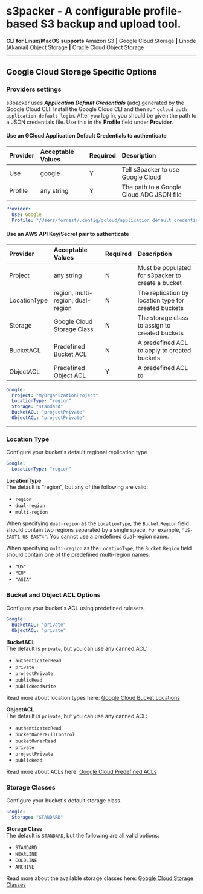 # s3packer - A configurable profile-based S3 backup and upload tool.

**CLI for Linux/MacOS**  **supports** Amazon S3 **|** Google Cloud Storage **|** Linode (Akamai) Object Storage
**|** Oracle Cloud Object Storage

---

## Google Cloud Storage Specific Options

### Providers settings

s3packer uses **_Application Default Credentials_** (adc) generated by the Google Cloud CLI. Install the Google Cloud
CLI and then run `gcloud auth application-default login`. After you log in, you should be given the path to a JSON
credentials file. Use this in the **Profile** field under **Provider**.

#### Use an GCloud Application Default Credentials to authenticate

| Provider | Acceptable Values | Required | Description                              |
|:---------|:------------------|:---------|:-----------------------------------------|
| Use      | google            | Y        | Tell s3packer to use Google Cloud        |
| Profile  | any string        | Y        | The path to a Google Cloud ADC JSON file |

```yaml
Provider:
  Use: Google
  Profile: "/Users/forrest/.config/gcloud/application_default_credentials.json"
```

#### Use an AWS API Key/Secret pair to authenticate

| Provider     | Acceptable Values                 | Required | Description                                          |
|:-------------|:----------------------------------|:---------|:-----------------------------------------------------|
| Project      | any string                        | N        | Must be populated for s3packer to create a bucket    |
| LocationType | region, multi-region, dual-region | N        | The replication by location type for created buckets |
| Storage      | Google Cloud Storage Class        | N        | The storage class to assign to created buckets       |
| BucketACL    | Predefined Bucket ACL             | N        | A predefined ACL to apply to created buckets         |
| ObjectACL    | Predefined Object ACL             | Y        | A predefined ACL to                                  |

```yaml
Google:
  Project: "MyOrganizationProject"
  LocationType: "region"
  Storage: "standard"
  BucketACL: "projectPrivate"
  ObjectACL: "projectPrivate"
```
---

### Location Type

Configure your bucket's default regional replication type

```yaml
Google:
  LocationType: "region"
```

**LocationType** <br/>
The default is "region", but any of the following are valid:

- `region`
- `dual-region`
- `multi-region`

When specifying `dual-region` as the `LocationType`, the `Bucket`.`Region` field should contain two regions separated by
a single space. For example, `"US-EAST1 US-EAST4"`. You cannot use a predefined dual-region name.

When specifying `multi-region` as the `LocationType`, the `Bucket`.`Region` field should contain one of the predefined
multi-region names:

- `"US"`
- `"EU"`
- `"ASIA"`

### Bucket and Object ACL Options

Configure your bucket's ACL using predefined rulesets.

```yaml
Google:
  BucketACL: "private"
  ObjectACL: "private"
```

**BucketACL** <br/>
The default is `private`, but you can use any canned ACL:

- `authenticatedRead`
- `private`
- `projectPrivate`
- `publicRead`
- `publicReadWrite`

Read more about location types here: [Google Cloud Bucket Locations](https://cloud.google.com/storage/docs/locations)

**ObjectACL** <br/>
The default is `private`, but you can use any canned ACL:

- `authenticatedRead`
- `bucketOwnerFullControl`
- `bucketOwnerRead`
- `private`
- `projectPrivate`
- `publicRead`

Read more about ACLs
here: [Google Cloud Predefined ACLs](https://cloud.google.com/storage/docs/access-control/lists#predefined-acl)

### Storage Classes

Configure your bucket's default storage class.

```yaml
Google:
  Storage: "STANDARD"
```

**Storage Class** <br/>
The default is `STANDARD`, but the following are all valid options:

- `STANDARD`
- `NEARLINE`
- `COLDLINE`
- `ARCHIVE`

Read more about the available storage classes
here: [Google Cloud Storage Classes](https://cloud.google.com/storage/docs/storage-classes)